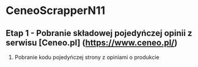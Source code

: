 # CeneoScrapperN11
## Etap 1 - Pobranie składowej pojedyńczej opinii z serwisu [Ceneo.pl] (https://www.ceneo.pl/)
1. Pobranie kodu pojedyńczej strony z opiniami o produkcie